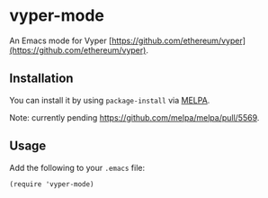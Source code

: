 # vyper-mode

An Emacs mode for Vyper [https://github.com/ethereum/vyper](https://github.com/ethereum/vyper).

## Installation

You can install it by using `package-install` via [MELPA](http://melpa.milkbox.net).

Note: currently pending https://github.com/melpa/melpa/pull/5569.

## Usage

Add the following to your `.emacs` file:

```emacs-lisp
(require 'vyper-mode)
```
